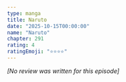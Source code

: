 ```yaml
---
type: manga
title: Naruto
date: "2025-10-15T00:00:00"
name: "Naruto"
chapter: 291
rating: 4
ratingEmoji: "⭐️⭐️⭐️⭐️"
---
```


_[No review was written for this episode]_